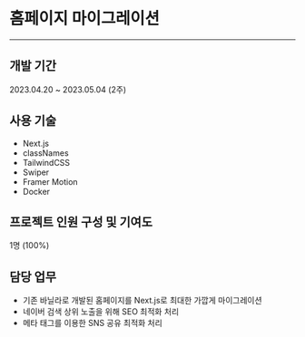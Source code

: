 # 홈페이지 마이그레이션

---

## 개발 기간

2023.04.20 ~ 2023.05.04 (2주)

## 사용 기술

- Next.js
- classNames
- TailwindCSS
- Swiper
- Framer Motion
- Docker

## 프로젝트 인원 구성 및 기여도

1명 (100%)

## 담당 업무

- 기존 바닐라로 개발된 홈페이지를 Next.js로 최대한 가깝게 마이그레이션
- 네이버 검색 상위 노출을 위해 SEO 최적화 처리
- 메타 태그를 이용한 SNS 공유 최적화 처리
